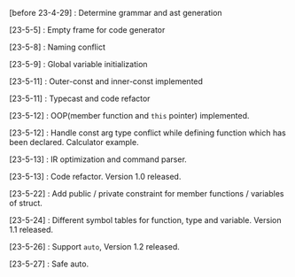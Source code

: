 [before 23-4-29] : Determine grammar and ast generation

[23-5-5] : Empty frame for code generator

[23-5-8] : Naming conflict

[23-5-9] : Global variable initialization

[23-5-11] : Outer-const and inner-const implemented

[23-5-11] : Typecast and code refactor

[23-5-12] : OOP(member function and `this` pointer) implemented.

[23-5-12] : Handle const arg type conflict while defining function which has been declared. Calculator example.

[23-5-13] : IR optimization and command parser.

[23-5-13] : Code refactor. Version 1.0 released.

[23-5-22] : Add public / private constraint for member functions / variables of struct.

[23-5-24] : Different symbol tables for function, type and variable. Version 1.1 released.

[23-5-26] : Support `auto`, Version 1.2 released.

[23-5-27] : Safe auto.
